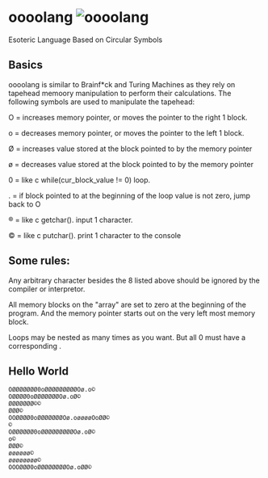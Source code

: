 # oooolang ![oooolang](https://github.com/banushi-a/oooolang/assets/89368127/555b1868-9ce1-4794-8365-275751a6b18f)

Esoteric Language Based on Circular Symbols

## Basics
oooolang is similar to Brainf*ck and Turing Machines as they rely on tapehead memoory manipulation to perform their calculations. The following symbols are used to manipulate the tapehead:

O = increases memory pointer, or moves the pointer to the right 1 block.  

o = decreases memory pointer, or moves the pointer to the left 1 block.  

Ø = increases value stored at the block pointed to by the memory pointer  

ø = decreases value stored at the block pointed to by the memory pointer  

0 = like c while(cur_block_value != 0) loop.  

. = if block pointed to at the beginning of the loop value is not zero, jump back to O

® = like c getchar(). input 1 character.  

© = like c putchar(). print 1 character to the console  

## Some rules:
Any arbitrary character besides the 8 listed above should be ignored by the compiler or interpretor.

All memory blocks on the "array" are set to zero at the beginning of the program. And the memory pointer starts out on the very left most memory block.

Loops may be nested as many times as you want. But all 0 must have a corresponding .

## Hello World

```
OØØØØØØØ0oØØØØØØØØØOø.o©
OØØØØ0oØØØØØØØOø.oØ©
ØØØØØØØ©©
ØØØ©
OOØØØØ0oØØØØØØØOø.oøøøøOoØØ©
©
OØØØØØØ0oØØØØØØØØØOø.oØ©
o©
ØØØ©
øøøøøø©
øøøøøøøø©
OOOØØØ0oØØØØØØØØOø.oØØ©
```
